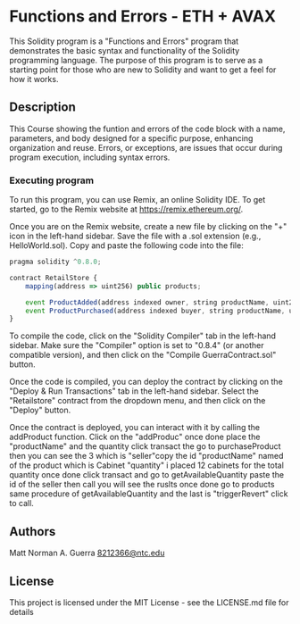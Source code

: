 # Functions and Errors - ETH + AVAX

This Solidity program is a  "Functions and Errors" program that demonstrates the basic syntax and functionality of the Solidity programming language. The purpose of this program is to serve as a starting point for those who are new to Solidity and want to get a feel for how it works.

## Description
This Course showing the funtion and errors of the code block with a name, parameters, and body designed for a specific purpose, enhancing organization and reuse. Errors, or exceptions, are issues that occur during program execution, including syntax errors.
### Executing program

To run this program, you can use Remix, an online Solidity IDE. To get started, go to the Remix website at https://remix.ethereum.org/.

Once you are on the Remix website, create a new file by clicking on the "+" icon in the left-hand sidebar. Save the file with a .sol extension (e.g., HelloWorld.sol). Copy and paste the following code into the file:


```javascript 
pragma solidity ^0.8.0;

contract RetailStore {
    mapping(address => uint256) public products;

    event ProductAdded(address indexed owner, string productName, uint256 quantity);
    event ProductPurchased(address indexed buyer, string productName, uint256 quantity);
}

```

To compile the code, click on the "Solidity Compiler" tab in the left-hand sidebar. Make sure the "Compiler" option is set to "0.8.4" (or another compatible version), and then click on the "Compile GuerraContract.sol" button.

Once the code is compiled, you can deploy the contract by clicking on the "Deploy & Run Transactions" tab in the left-hand sidebar. Select the "Retailstore" contract from the dropdown menu, and then click on the "Deploy" button.

Once the contract is deployed, you can interact with it by calling the addProduct function. Click on the "addProduc" once done place the "productName" and the quantity click transact the go to purchaseProduct then you can see the 3 which is "seller"copy the id  "productName" named of the product which is Cabinet "quantity" i placed 12 cabinets for the total quantity once done click transact and go to getAvailableQuantity paste the id of the seller then call you will see the ruslts once done go to products same procedure of getAvailableQuantity and the last is "triggerRevert"
click to call.
## Authors
Matt Norman A. Guerra
8212366@ntc.edu


## License

This project is licensed under the MIT License - see the LICENSE.md file for details
